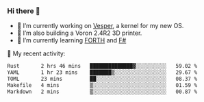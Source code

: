 ### Hi there 👋

<!--
**berkus/berkus** is a ✨ _special_ ✨ repository because its `README.md` (this file) appears on your GitHub profile.

Here are some ideas to get you started:

- 🔭 I’m currently working on ...
- 🌱 I’m currently learning ...
- 👯 I’m looking to collaborate on ...
- 🤔 I’m looking for help with ...
- 💬 Ask me about ...
- 📫 How to reach me: ...
- 😄 Pronouns: ...
- ⚡ Fun fact: ...
-->

- 🔭 I’m currently working on [Vesper](https://github.com/metta-systems/vesper), a kernel for my new OS.
- 🔭 I’m also building a Voron 2.4R2 3D printer.
- 🌱 I’m currently learning [FORTH](http://forth.com/starting-forth/) and [F#](https://fsharpforfunandprofit.com/)

💼 My recent activity:

<!--START_SECTION:waka-->

```txt
Rust       2 hrs 46 mins   ██████████████▓░░░░░░░░░░   59.02 %
YAML       1 hr 23 mins    ███████▒░░░░░░░░░░░░░░░░░   29.67 %
TOML       23 mins         ██░░░░░░░░░░░░░░░░░░░░░░░   08.37 %
Makefile   4 mins          ▒░░░░░░░░░░░░░░░░░░░░░░░░   01.59 %
Markdown   2 mins          ▒░░░░░░░░░░░░░░░░░░░░░░░░   00.87 %
```

<!--END_SECTION:waka-->
